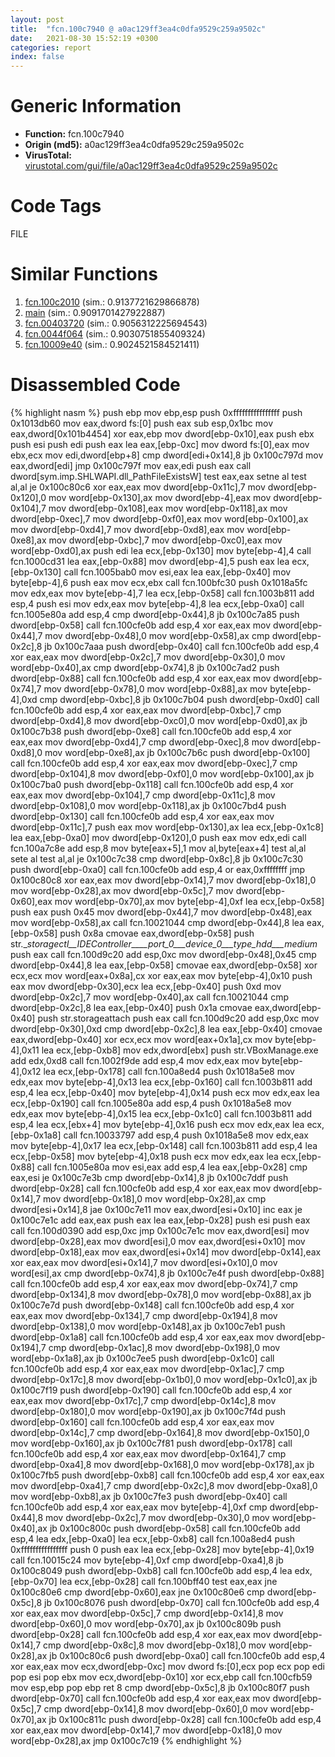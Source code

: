 ```yaml
---
layout: post
title:  "fcn.100c7940 @ a0ac129ff3ea4c0dfa9529c259a9502c"
date:   2021-08-30 15:52:19 +0300
categories: report
index: false
---
```


# Generic Information
- **Function:** fcn.100c7940
- **Origin (md5):** a0ac129ff3ea4c0dfa9529c259a9502c
- **VirusTotal:** [virustotal.com/gui/file/a0ac129ff3ea4c0dfa9529c259a9502c][virustotal_ref]

# Code Tags
<span class="tag" id="FILE">FILE</span>


# Similar Functions

1. [fcn.100c2010][similar_1_ref] (sim.: 0.9137721629866878)
2. [main][similar_2_ref] (sim.: 0.9091701427922887)
3. [fcn.00403720][similar_3_ref] (sim.: 0.9056312225694543)
4. [fcn.0044f064][similar_4_ref] (sim.: 0.9030751855409324)
5. [fcn.10009e40][similar_5_ref] (sim.: 0.9024521584521411)


# Disassembled Code

{% highlight nasm %}
push ebp
mov ebp,esp
push 0xffffffffffffffff
push 0x1013db60
mov eax,dword fs:[0]
push eax
sub esp,0x1bc
mov eax,dword[0x101b4454]
xor eax,ebp
mov dword[ebp-0x10],eax
push ebx
push esi
push edi
push eax
lea eax,[ebp-0xc]
mov dword fs:[0],eax
mov ebx,ecx
mov edi,dword[ebp+8]
cmp dword[edi+0x14],8
jb 0x100c797d
mov eax,dword[edi]
jmp 0x100c797f
mov eax,edi
push eax
call dword[sym.imp.SHLWAPI.dll_PathFileExistsW]
test eax,eax
setne al
test al,al
je 0x100c80c6
xor eax,eax
mov dword[ebp-0x11c],7
mov dword[ebp-0x120],0
mov word[ebp-0x130],ax
mov dword[ebp-4],eax
mov dword[ebp-0x104],7
mov dword[ebp-0x108],eax
mov word[ebp-0x118],ax
mov dword[ebp-0xec],7
mov dword[ebp-0xf0],eax
mov word[ebp-0x100],ax
mov dword[ebp-0xd4],7
mov dword[ebp-0xd8],eax
mov word[ebp-0xe8],ax
mov dword[ebp-0xbc],7
mov dword[ebp-0xc0],eax
mov word[ebp-0xd0],ax
push edi
lea ecx,[ebp-0x130]
mov byte[ebp-4],4
call fcn.1000cd31
lea eax,[ebp-0x88]
mov dword[ebp-4],5
push eax
lea ecx,[ebp-0x130]
call fcn.1005bab0
mov esi,eax
lea eax,[ebp-0x40]
mov byte[ebp-4],6
push eax
mov ecx,ebx
call fcn.100bfc30
push 0x1018a5fc
mov edx,eax
mov byte[ebp-4],7
lea ecx,[ebp-0x58]
call fcn.1003b811
add esp,4
push esi
mov edx,eax
mov byte[ebp-4],8
lea ecx,[ebp-0xa0]
call fcn.1005e80a
add esp,4
cmp dword[ebp-0x44],8
jb 0x100c7a85
push dword[ebp-0x58]
call fcn.100cfe0b
add esp,4
xor eax,eax
mov dword[ebp-0x44],7
mov dword[ebp-0x48],0
mov word[ebp-0x58],ax
cmp dword[ebp-0x2c],8
jb 0x100c7aaa
push dword[ebp-0x40]
call fcn.100cfe0b
add esp,4
xor eax,eax
mov dword[ebp-0x2c],7
mov dword[ebp-0x30],0
mov word[ebp-0x40],ax
cmp dword[ebp-0x74],8
jb 0x100c7ad2
push dword[ebp-0x88]
call fcn.100cfe0b
add esp,4
xor eax,eax
mov dword[ebp-0x74],7
mov dword[ebp-0x78],0
mov word[ebp-0x88],ax
mov byte[ebp-4],0xd
cmp dword[ebp-0xbc],8
jb 0x100c7b04
push dword[ebp-0xd0]
call fcn.100cfe0b
add esp,4
xor eax,eax
mov dword[ebp-0xbc],7
cmp dword[ebp-0xd4],8
mov dword[ebp-0xc0],0
mov word[ebp-0xd0],ax
jb 0x100c7b38
push dword[ebp-0xe8]
call fcn.100cfe0b
add esp,4
xor eax,eax
mov dword[ebp-0xd4],7
cmp dword[ebp-0xec],8
mov dword[ebp-0xd8],0
mov word[ebp-0xe8],ax
jb 0x100c7b6c
push dword[ebp-0x100]
call fcn.100cfe0b
add esp,4
xor eax,eax
mov dword[ebp-0xec],7
cmp dword[ebp-0x104],8
mov dword[ebp-0xf0],0
mov word[ebp-0x100],ax
jb 0x100c7ba0
push dword[ebp-0x118]
call fcn.100cfe0b
add esp,4
xor eax,eax
mov dword[ebp-0x104],7
cmp dword[ebp-0x11c],8
mov dword[ebp-0x108],0
mov word[ebp-0x118],ax
jb 0x100c7bd4
push dword[ebp-0x130]
call fcn.100cfe0b
add esp,4
xor eax,eax
mov dword[ebp-0x11c],7
push eax
mov word[ebp-0x130],ax
lea ecx,[ebp-0x1c8]
lea eax,[ebp-0xa0]
mov dword[ebp-0x120],0
push eax
mov edx,edi
call fcn.100a7c8e
add esp,8
mov byte[eax+5],1
mov al,byte[eax+4]
test al,al
sete al
test al,al
je 0x100c7c38
cmp dword[ebp-0x8c],8
jb 0x100c7c30
push dword[ebp-0xa0]
call fcn.100cfe0b
add esp,4
or eax,0xffffffff
jmp 0x100c80c8
xor eax,eax
mov dword[ebp-0x14],7
mov dword[ebp-0x18],0
mov word[ebp-0x28],ax
mov dword[ebp-0x5c],7
mov dword[ebp-0x60],eax
mov word[ebp-0x70],ax
mov byte[ebp-4],0xf
lea ecx,[ebp-0x58]
push eax
push 0x45
mov dword[ebp-0x44],7
mov dword[ebp-0x48],eax
mov word[ebp-0x58],ax
call fcn.10021044
cmp dword[ebp-0x44],8
lea eax,[ebp-0x58]
push 0x8a
cmovae eax,dword[ebp-0x58]
push str.__storagectl__IDEController____port_0___device_0___type_hdd___medium_
push eax
call fcn.100d9c20
add esp,0xc
mov dword[ebp-0x48],0x45
cmp dword[ebp-0x44],8
lea eax,[ebp-0x58]
cmovae eax,dword[ebp-0x58]
xor ecx,ecx
mov word[eax+0x8a],cx
xor eax,eax
mov byte[ebp-4],0x10
push eax
mov dword[ebp-0x30],ecx
lea ecx,[ebp-0x40]
push 0xd
mov dword[ebp-0x2c],7
mov word[ebp-0x40],ax
call fcn.10021044
cmp dword[ebp-0x2c],8
lea eax,[ebp-0x40]
push 0x1a
cmovae eax,dword[ebp-0x40]
push str.storageattach
push eax
call fcn.100d9c20
add esp,0xc
mov dword[ebp-0x30],0xd
cmp dword[ebp-0x2c],8
lea eax,[ebp-0x40]
cmovae eax,dword[ebp-0x40]
xor ecx,ecx
mov word[eax+0x1a],cx
mov byte[ebp-4],0x11
lea ecx,[ebp-0xb8]
mov edx,dword[ebx]
push str.VBoxManage.exe
add edx,0xd8
call fcn.1002f9de
add esp,4
mov edx,eax
mov byte[ebp-4],0x12
lea ecx,[ebp-0x178]
call fcn.100a8ed4
push 0x1018a5e8
mov edx,eax
mov byte[ebp-4],0x13
lea ecx,[ebp-0x160]
call fcn.1003b811
add esp,4
lea ecx,[ebp-0x40]
mov byte[ebp-4],0x14
push ecx
mov edx,eax
lea ecx,[ebp-0x190]
call fcn.1005e80a
add esp,4
push 0x1018a5e8
mov edx,eax
mov byte[ebp-4],0x15
lea ecx,[ebp-0x1c0]
call fcn.1003b811
add esp,4
lea ecx,[ebx+4]
mov byte[ebp-4],0x16
push ecx
mov edx,eax
lea ecx,[ebp-0x1a8]
call fcn.10033797
add esp,4
push 0x1018a5e8
mov edx,eax
mov byte[ebp-4],0x17
lea ecx,[ebp-0x148]
call fcn.1003b811
add esp,4
lea ecx,[ebp-0x58]
mov byte[ebp-4],0x18
push ecx
mov edx,eax
lea ecx,[ebp-0x88]
call fcn.1005e80a
mov esi,eax
add esp,4
lea eax,[ebp-0x28]
cmp eax,esi
je 0x100c7e3b
cmp dword[ebp-0x14],8
jb 0x100c7ddf
push dword[ebp-0x28]
call fcn.100cfe0b
add esp,4
xor eax,eax
mov dword[ebp-0x14],7
mov dword[ebp-0x18],0
mov word[ebp-0x28],ax
cmp dword[esi+0x14],8
jae 0x100c7e11
mov eax,dword[esi+0x10]
inc eax
je 0x100c7e1c
add eax,eax
push eax
lea eax,[ebp-0x28]
push esi
push eax
call fcn.100d0390
add esp,0xc
jmp 0x100c7e1c
mov eax,dword[esi]
mov dword[ebp-0x28],eax
mov dword[esi],0
mov eax,dword[esi+0x10]
mov dword[ebp-0x18],eax
mov eax,dword[esi+0x14]
mov dword[ebp-0x14],eax
xor eax,eax
mov dword[esi+0x14],7
mov dword[esi+0x10],0
mov word[esi],ax
cmp dword[ebp-0x74],8
jb 0x100c7e4f
push dword[ebp-0x88]
call fcn.100cfe0b
add esp,4
xor eax,eax
mov dword[ebp-0x74],7
cmp dword[ebp-0x134],8
mov dword[ebp-0x78],0
mov word[ebp-0x88],ax
jb 0x100c7e7d
push dword[ebp-0x148]
call fcn.100cfe0b
add esp,4
xor eax,eax
mov dword[ebp-0x134],7
cmp dword[ebp-0x194],8
mov dword[ebp-0x138],0
mov word[ebp-0x148],ax
jb 0x100c7eb1
push dword[ebp-0x1a8]
call fcn.100cfe0b
add esp,4
xor eax,eax
mov dword[ebp-0x194],7
cmp dword[ebp-0x1ac],8
mov dword[ebp-0x198],0
mov word[ebp-0x1a8],ax
jb 0x100c7ee5
push dword[ebp-0x1c0]
call fcn.100cfe0b
add esp,4
xor eax,eax
mov dword[ebp-0x1ac],7
cmp dword[ebp-0x17c],8
mov dword[ebp-0x1b0],0
mov word[ebp-0x1c0],ax
jb 0x100c7f19
push dword[ebp-0x190]
call fcn.100cfe0b
add esp,4
xor eax,eax
mov dword[ebp-0x17c],7
cmp dword[ebp-0x14c],8
mov dword[ebp-0x180],0
mov word[ebp-0x190],ax
jb 0x100c7f4d
push dword[ebp-0x160]
call fcn.100cfe0b
add esp,4
xor eax,eax
mov dword[ebp-0x14c],7
cmp dword[ebp-0x164],8
mov dword[ebp-0x150],0
mov word[ebp-0x160],ax
jb 0x100c7f81
push dword[ebp-0x178]
call fcn.100cfe0b
add esp,4
xor eax,eax
mov dword[ebp-0x164],7
cmp dword[ebp-0xa4],8
mov dword[ebp-0x168],0
mov word[ebp-0x178],ax
jb 0x100c7fb5
push dword[ebp-0xb8]
call fcn.100cfe0b
add esp,4
xor eax,eax
mov dword[ebp-0xa4],7
cmp dword[ebp-0x2c],8
mov dword[ebp-0xa8],0
mov word[ebp-0xb8],ax
jb 0x100c7fe3
push dword[ebp-0x40]
call fcn.100cfe0b
add esp,4
xor eax,eax
mov byte[ebp-4],0xf
cmp dword[ebp-0x44],8
mov dword[ebp-0x2c],7
mov dword[ebp-0x30],0
mov word[ebp-0x40],ax
jb 0x100c800c
push dword[ebp-0x58]
call fcn.100cfe0b
add esp,4
lea edx,[ebp-0xa0]
lea ecx,[ebp-0xb8]
call fcn.100a8ed4
push 0xffffffffffffffff
push 0
push eax
lea ecx,[ebp-0x28]
mov byte[ebp-4],0x19
call fcn.10015c24
mov byte[ebp-4],0xf
cmp dword[ebp-0xa4],8
jb 0x100c8049
push dword[ebp-0xb8]
call fcn.100cfe0b
add esp,4
lea edx,[ebp-0x70]
lea ecx,[ebp-0x28]
call fcn.100bff40
test eax,eax
jne 0x100c80e6
cmp dword[ebp-0x60],eax
jne 0x100c80e6
cmp dword[ebp-0x5c],8
jb 0x100c8076
push dword[ebp-0x70]
call fcn.100cfe0b
add esp,4
xor eax,eax
mov dword[ebp-0x5c],7
cmp dword[ebp-0x14],8
mov dword[ebp-0x60],0
mov word[ebp-0x70],ax
jb 0x100c809b
push dword[ebp-0x28]
call fcn.100cfe0b
add esp,4
xor eax,eax
mov dword[ebp-0x14],7
cmp dword[ebp-0x8c],8
mov dword[ebp-0x18],0
mov word[ebp-0x28],ax
jb 0x100c80c6
push dword[ebp-0xa0]
call fcn.100cfe0b
add esp,4
xor eax,eax
mov ecx,dword[ebp-0xc]
mov dword fs:[0],ecx
pop ecx
pop edi
pop esi
pop ebx
mov ecx,dword[ebp-0x10]
xor ecx,ebp
call fcn.100cfb59
mov esp,ebp
pop ebp
ret 8
cmp dword[ebp-0x5c],8
jb 0x100c80f7
push dword[ebp-0x70]
call fcn.100cfe0b
add esp,4
xor eax,eax
mov dword[ebp-0x5c],7
cmp dword[ebp-0x14],8
mov dword[ebp-0x60],0
mov word[ebp-0x70],ax
jb 0x100c811c
push dword[ebp-0x28]
call fcn.100cfe0b
add esp,4
xor eax,eax
mov dword[ebp-0x14],7
mov dword[ebp-0x18],0
mov word[ebp-0x28],ax
jmp 0x100c7c19
{% endhighlight %}


[similar_1_ref]: /report/fcn.100c2010@a0ac129ff3ea4c0dfa9529c259a9502c
[similar_2_ref]: /report/main@27ac6b5c7fa1ad11790cdc733c25a701
[similar_3_ref]: /report/fcn.00403720@a1c6b07868a0eea8f4ee5a872aa71909
[similar_4_ref]: /report/fcn.0044f064@20a93604f17ee6f3c2aa7b1f7a497fcf
[similar_5_ref]: /report/fcn.10009e40@4c3818fdf32d89a09257dbc9d3e142ea
[virustotal_ref]: https://www.virustotal.com/gui/file/a0ac129ff3ea4c0dfa9529c259a9502c